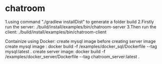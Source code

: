 # chatroom

1.using command "./gradlew installDist" to generate a folder build
2.Firstly run the server: ./build/install/examples/bin/chatroom-server
3.Then run the client: ./build/install/examples/bin/chatroom-client

Containize using Docker:
create mysql image before creating server image
create mysql image : docker build -f /examples/docker_sql/Dockerfile --tag mysql:latest .
create server image: docker build -f /examples/docker_server/Dockerfile --tag chatroom_server:latest .




